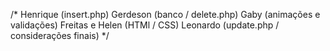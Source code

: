 /* 
    Henrique (insert.php)
    Gerdeson (banco / delete.php)
    Gaby (animações e validações)
    Freitas e Helen (HTMl / CSS)
    Leonardo (update.php / considerações finais)
 */
